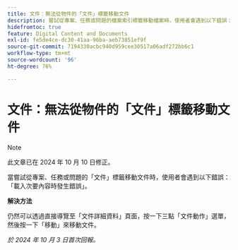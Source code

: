 ```yaml
---
title: 文件：無法從物件的「文件」標籤移動文件
description: 嘗試從專案、任務或問題的檔案索引標籤移動檔案時，使用者會遇到以下錯誤：載入次要內容時發生錯誤。
hidefromtoc: true
feature: Digital Content and Documents
exl-id: fe5de4ce-dc30-41aa-96ba-aeb73851ef9f
source-git-commit: 7194330acbc940d959cee30517a06adf272bb6c1
workflow-type: tm+mt
source-wordcount: '96'
ht-degree: 76%

---
```


# 文件：無法從物件的「文件」標籤移動文件

>[!NOTE]
>
>此文章已在 2024 年 10 月 10 日修正。

當嘗試從專案、任務或問題的「文件」標籤移動文件時，使用者會遇到以下錯誤：「載入次要內容時發生錯誤」。

**解決方法**

仍然可以透過直接導覽至「文件詳細資料」頁面，按一下三點「文件動作」選單，然後按一下「移動」來移動文件。

_於 2024 年 10 月 3 日首次回報。_
